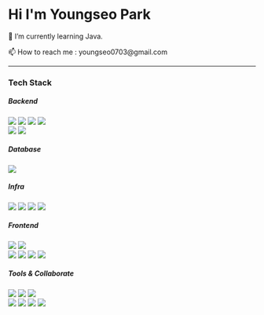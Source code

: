 


# Hi I'm Youngseo Park


<div>
  <p>🌱 I’m currently learning Java.</p>
  <p>📫 How to reach me : youngseo0703@gmail.com</p>
  <hr>
</div>	



<div align=left>
  <h3>Tech Stack</h3>
  <h5>Backend</h5> 
    <img src="https://img.shields.io/badge/Java-007396?style=flat&logo=Conda-Forge&logoColor=white" />
    <img src="https://img.shields.io/badge/SpringBoot-6DB33F?style=flat&logo=SpringBoot&logoColor=white"/>
    <img src="https://img.shields.io/badge/SpringSecurity-6DB33F?style=flat&logo=SpringSecurity&logoColor=white"/>
    <img src="https://img.shields.io/badge/Hibernate-59666C?style=flat&logo=Hibernate&logoColor=white"/>
    <br>
    <img src="https://img.shields.io/badge/Python-3776AB?style=platic&logo=Python&logoColor=white"/>
    <img src="https://img.shields.io/badge/Django-092E20?style=flat&logo=Django&logoColor=white"/>
  </div>
  <div>
  <h5>Database</h5>
    <img src="https://img.shields.io/badge/MariaDB-003545?style=flat&logo=MariaDB&logoColor=white">
  </div>
  <div>
  <h5>Infra</h5>
    <img src="https://img.shields.io/badge/AmazonEC2-FF9900?style=flat&logo=AmazonEC2&logoColor=white"/>
    <img src="https://img.shields.io/badge/Docker-2496ED?style=flat&logo=Docker&logoColor=white"/>
    <img src="https://img.shields.io/badge/Jenkins-D24939?style=flat&logo=Jenkins&logoColor=white"/>
    <img src="https://img.shields.io/badge/Nginx-009639?style=flat&logo=Nginx&logoColor=white"/>
  </div>
  <div>
  <h5>Frontend</h5>
    <img src="https://img.shields.io/badge/Vue.js-4FC08D?style=flat&logo=Vue.js&logoColor=white" />
    <img src="https://img.shields.io/badge/Javascript-F7DF1E?style=flat&logo=Javascript&logoColor=white"/>
    <br>
    <img src="https://img.shields.io/badge/React-61DAFB?style=flat&logo=React&logoColor=white"/>
    <img src="https://img.shields.io/badge/Typescript-3178C6?style=flat&logo=Typescript&logoColor=white"/>
    <img src="https://img.shields.io/badge/Html5-E34F26?style=flat&logo=Html5&logoColor=white" />
    <img src="https://img.shields.io/badge/Css3-1572B6?style=flat&logo=css3&logoColor=white"/>
  </div>
  <div>
  <h5>Tools & Collaborate</h5>
    <img src="https://img.shields.io/badge/Intellij%20Idea-000000?style=flat&logo=IntellijIdea&logoColor=white" />
    <img src="https://img.shields.io/badge/PyCharm-000000?style=flat&logo=Pycharm&logoColor=white" />
    <img src="https://img.shields.io/badge/Visual%20Studio%20Code-007ACC?style=flat&logo=VisualStudioCode&logoColor=white" />
    <br>
    <img src="https://img.shields.io/badge/github-181717?style=flat&logo=github&logoColor=white">
    <img src="https://img.shields.io/badge/git-F05032?style=flat&logo=git&logoColor=white"/>
    <img src="https://img.shields.io/badge/jira-0052CC?style=flat&logo=jira&logoColor=white"/> 
    <img src="https://img.shields.io/badge/swagger-85EA2D?style=flat&logo=Swagger&logoColor=white"/>
</div>




<!--
**ysparrk/ysparrk** is a ✨ _special_ ✨ repository because its `README.md` (this file) appears on your GitHub profile.

<p>😄 I'm intertested in Digital Healthcare Service & Community-Based Rehabilitaion.</p>
<img src="https://capsule-render.vercel.app/api?type=wave&color=auto&height=300&section=header&text=@ysparrk&fontSize=90" />
Here are some ideas to get you started:
<p>👩🏻‍⚕️ I'm Occupational Therapist.</p>
I'm occupational therapist.
- 🔭 I’m currently working on ...
- 🌱 I’m currently learning ...
- 👯 I’m looking to collaborate on ...
- 🤔 I’m looking for help with ...
- 💬 Ask me about ...
- 📫 How to reach me: ...
- 😄 Pronouns: ...
- ⚡ Fun fact: ...
-->



